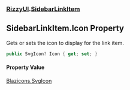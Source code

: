 ### [RizzyUI](RizzyUI 'RizzyUI').[SidebarLinkItem](RizzyUI.SidebarLinkItem 'RizzyUI.SidebarLinkItem')

## SidebarLinkItem.Icon Property

Gets or sets the icon to display for the link item.

```csharp
public SvgIcon? Icon { get; set; }
```

#### Property Value
[Blazicons.SvgIcon](https://docs.microsoft.com/en-us/dotnet/api/Blazicons.SvgIcon 'Blazicons.SvgIcon')